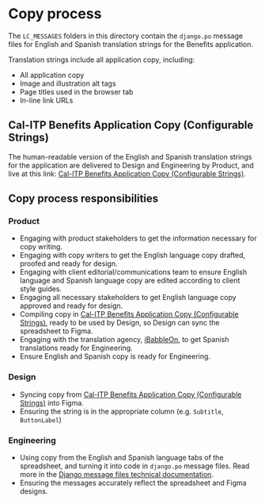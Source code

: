 # Copy process

The `LC_MESSAGES` folders in this directory contain the `django.po` message files for English and Spanish translation strings for the Benefits application.

Translation strings include all application copy, including:

- All application copy
- Image and illustration alt tags
- Page titles used in the browser tab
- In-line link URLs

## Cal-ITP Benefits Application Copy (Configurable Strings)

The human-readable version of the English and Spanish translation strings for the application are delivered to Design and Engineering by Product, and live at this link: [Cal-ITP Benefits Application Copy (Configurable Strings)](https://docs.google.com/spreadsheets/d/1_Gi_YbJr4ZuXCOsnOWaewvHqUO1nC1nKqiVDHvw0118/edit#gid=0).

## Copy process responsibilities

### Product

- Engaging with product stakeholders to get the information necessary for copy writing.
- Engaging with copy writers to get the English language copy drafted, proofed and ready for design.
- Engaging with client editorial/communications team to ensure English language and Spanish language copy are edited according to client style guides.
- Engaging all necessary stakeholders to get English language copy approved and ready for design.
- Compiling copy in [Cal-ITP Benefits Application Copy (Configurable Strings)](https://docs.google.com/spreadsheets/d/1_Gi_YbJr4ZuXCOsnOWaewvHqUO1nC1nKqiVDHvw0118/edit#gid=0), ready to be used by Design, so Design can sync the spreadsheet to Figma.
- Engaging with the translation agency, [iBabbleOn](https://ibabbleon.com/), to get Spanish translations ready for Engineering.
- Ensure English and Spanish copy is ready for Engineering.

### Design

- Syncing copy from [Cal-ITP Benefits Application Copy (Configurable Strings)](https://docs.google.com/spreadsheets/d/1_Gi_YbJr4ZuXCOsnOWaewvHqUO1nC1nKqiVDHvw0118/edit#gid=0) into Figma.
- Ensuring the string is in the appropriate column (e.g. `Subtitle`, `ButtonLabel`)

### Engineering

- Using copy from the English and Spanish language tabs of the spreadsheet, and turning it into code in `django.po` message files. Read more in the [Django message files technical documentation](https://docs.calitp.org/benefits/development/i18n/).
- Ensuring the messages accurately reflect the spreadsheet and Figma designs.
